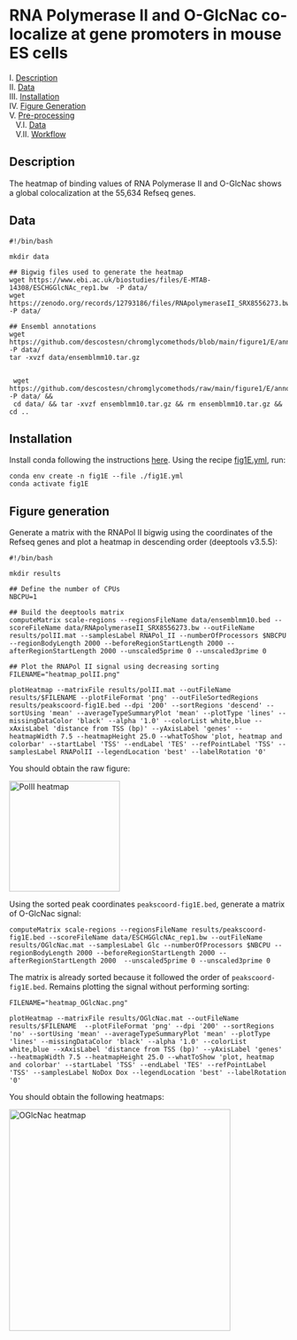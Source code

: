 # RNA Polymerase II and O-GlcNac co-localize at gene promoters in mouse ES cells

I. [Description](#description)  
II. [Data](#data)  
III. [Installation](#installation)  
IV. [Figure Generation](#figure-generation)  
V. [Pre-processing](#pre-processing)  
&nbsp;&nbsp; V.I. [Data](#data-1)  
&nbsp;&nbsp; V.II. [Workflow](#workflow)  

## Description

The heatmap of binding values of RNA Polymerase II and O-GlcNac shows a global colocalization at the 55,634 Refseq genes.

## Data

```
#!/bin/bash

mkdir data

## Bigwig files used to generate the heatmap
wget https://www.ebi.ac.uk/biostudies/files/E-MTAB-14308/ESCHGGlcNAc_rep1.bw  -P data/
wget https://zenodo.org/records/12793186/files/RNApolymeraseII_SRX8556273.bw  -P data/

## Ensembl annotations
wget https://github.com/descostesn/chromglycomethods/blob/main/figure1/E/annotations/ensemblmm10.tar.gz -P data/
tar -xvzf data/ensemblmm10.tar.gz


 wget https://github.com/descostesn/chromglycomethods/raw/main/figure1/E/annotations/ensemblmm10.tar.gz -P data/ &&
 cd data/ && tar -xvzf ensemblmm10.tar.gz && rm ensemblmm10.tar.gz && cd ..
```

## Installation

Install conda following the instructions [here](https://conda.io/projects/conda/en/latest/user-guide/install/index.html). Using the recipe [fig1E.yml](fig1E.yml), run:

```
conda env create -n fig1E --file ./fig1E.yml
conda activate fig1E
```

## Figure generation

Generate a matrix with the RNAPol II bigwig using the coordinates of the Refseq genes and plot a heatmap in descending order (deeptools v3.5.5):

```
#!/bin/bash

mkdir results

## Define the number of CPUs
NBCPU=1

## Build the deeptools matrix
computeMatrix scale-regions --regionsFileName data/ensemblmm10.bed --scoreFileName data/RNApolymeraseII_SRX8556273.bw --outFileName results/polII.mat --samplesLabel RNAPol_II --numberOfProcessors $NBCPU --regionBodyLength 2000 --beforeRegionStartLength 2000 --afterRegionStartLength 2000 --unscaled5prime 0 --unscaled3prime 0

## Plot the RNAPol II signal using decreasing sorting
FILENAME="heatmap_polII.png"

plotHeatmap --matrixFile results/polII.mat --outFileName results/$FILENAME --plotFileFormat 'png' --outFileSortedRegions results/peakscoord-fig1E.bed --dpi '200' --sortRegions 'descend' --sortUsing 'mean' --averageTypeSummaryPlot 'mean' --plotType 'lines' --missingDataColor 'black' --alpha '1.0' --colorList white,blue --xAxisLabel 'distance from TSS (bp)' --yAxisLabel 'genes' --heatmapWidth 7.5 --heatmapHeight 25.0 --whatToShow 'plot, heatmap and colorbar' --startLabel 'TSS' --endLabel 'TES' --refPointLabel 'TSS' --samplesLabel RNAPolII --legendLocation 'best' --labelRotation '0'
```

You should obtain the raw figure:

<img src="pictures/heatmap_polII.png" alt="PolII heatmap" width="200" heigth="200"/>

Using the sorted peak coordinates `peakscoord-fig1E.bed`, generate a matrix of O-GlcNac signal:

```
computeMatrix scale-regions --regionsFileName results/peakscoord-fig1E.bed --scoreFileName data/ESCHGGlcNAc_rep1.bw --outFileName results/OGlcNac.mat --samplesLabel Glc --numberOfProcessors $NBCPU --regionBodyLength 2000 --beforeRegionStartLength 2000 --afterRegionStartLength 2000  --unscaled5prime 0 --unscaled3prime 0
```

The matrix is already sorted because it followed the order of `peakscoord-fig1E.bed`. Remains plotting the signal without performing sorting:

```
FILENAME="heatmap_OGlcNac.png"

plotHeatmap --matrixFile results/OGlcNac.mat --outFileName results/$FILENAME  --plotFileFormat 'png' --dpi '200' --sortRegions 'no' --sortUsing 'mean' --averageTypeSummaryPlot 'mean' --plotType 'lines' --missingDataColor 'black' --alpha '1.0' --colorList white,blue --xAxisLabel 'distance from TSS (bp)' --yAxisLabel 'genes' --heatmapWidth 7.5 --heatmapHeight 25.0 --whatToShow 'plot, heatmap and colorbar' --startLabel 'TSS' --endLabel 'TES' --refPointLabel 'TSS' --samplesLabel NoDox Dox --legendLocation 'best' --labelRotation '0'
```

You should obtain the following heatmaps:

<img src="pictures/heatmap_OGlcNac.png" alt="OGlcNac heatmap" width="400" heigth="400"/>


